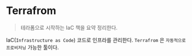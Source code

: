 # Terrafrom

> 테라폼으로 시작하는 IaC 책을 요약 정리한다.

IaC(`Infrastructure as Code`)
코드로 인프라를 관리한다.
`Terrafrom` 은 `자동적으로 프로비저닝` 가능한 툴이다.
